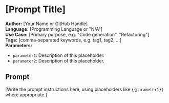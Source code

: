 # [Prompt Title]

**Author:** [Your Name or GitHub Handle]  
**Language:** [Programming Language or "N/A"]  
**Use Case:** [Primary purpose, e.g. "Code generation", "Refactoring"]  
**Tags:** [comma-separated keywords, e.g. tag1, tag2, ...]  
**Parameters:**  

- `parameter1`: Description of this placeholder.  
- `parameter2`: Description of this placeholder.

## Prompt

[Write the prompt instructions here, using placeholders like `{{parameter1}}` where appropriate.]
